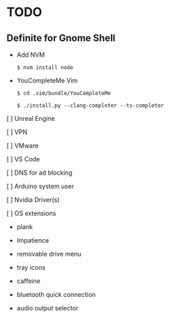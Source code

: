 # TODO

## Definite for Gnome Shell

- Add NVM
  
      $ nvm install node
  
- YouCompleteMe Vim
  
      $ cd .vim/bundle/YouCompleteMe
  
      $ ./install.py --clang-completer --ts-completer

[ ] Unreal Engine 

[ ] VPN

[ ] VMware

[ ] VS Code

[ ] DNS for ad blocking

[ ] Arduino system user

[ ] Nvidia Driver(s)

[ ] OS extensions 

  - plank

  - Impatience
  
  - removable drive menu
  
  - tray icons
  
  - caffeine
  
  - bluetooth quick connection
  
  - audio output selector
